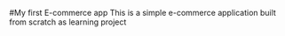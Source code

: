 #My first E-commerce app
This is a simple e-commerce application built from scratch as learning project